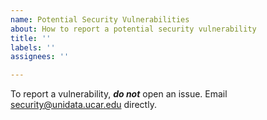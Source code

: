 ```yaml
---
name: Potential Security Vulnerabilities
about: How to report a potential security vulnerability
title: ''
labels: ''
assignees: ''

---
```


To report a vulnerability, _**do not**_ open an issue.
Email security@unidata.ucar.edu directly.
